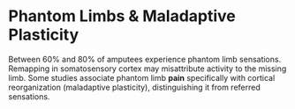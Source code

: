 # Phantom Limbs & Maladaptive Plasticity
Between 60% and 80% of amputees experience phantom limb sensations. Remapping in somatosensory cortex may misattribute activity to the missing limb. Some studies associate phantom limb **pain** specifically with cortical reorganization (maladaptive plasticity), distinguishing it from referred sensations.
